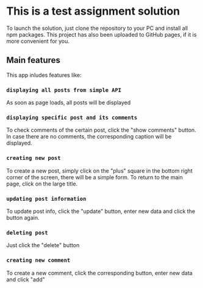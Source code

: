 # This is a test assignment solution

To launch the solution, just clone the repository to your PC and install all npm packages.
This project has also been uploaded to GitHub pages, if it is more convenient for you.

## Main features

This app inludes features like:

### `displaying all posts from simple API`
As soon as page loads, all posts will be displayed

### `displaying specific post and its comments`
To check comments of the certain post, click the "show comments" button.
In case there are no comments, the corresponding caption will be displayed.

### `creating new post`
To create a new post, simply click on the "plus" square in the bottom right corner of the screen,
there will be a simple form. To return to the main page, click on the large title.

### `updating post information`
To update post info, click the "update" button, enter new data and click the button again.

### `deleting post`
Just click the "delete" button

### `creating new comment`
To create a new comment, click the corresponding button, enter new data and click "add"

